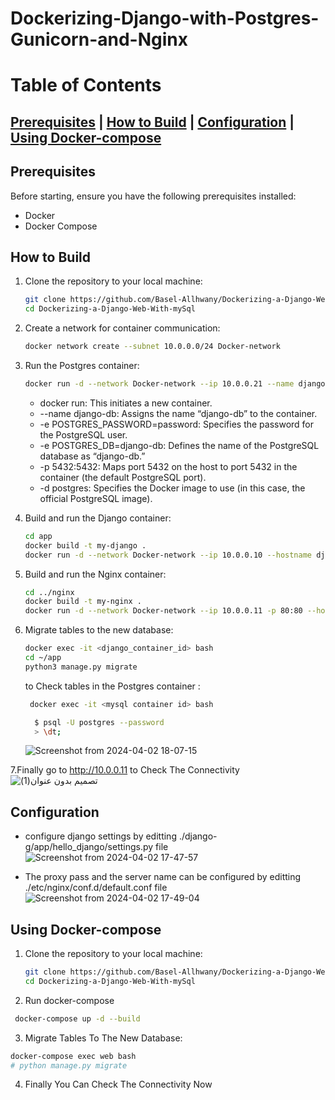 # Dockerizing-Django-with-Postgres-Gunicorn-and-Nginx
# Table of Contents

## [Prerequisites](#prerequisites)        |  [How to Build](#how-to-build)      |    [Configuration](#configuration)      |    [Using Docker-compose](#using-docker-compose)

## Prerequisites

Before starting, ensure you have the following prerequisites installed:

- Docker
- Docker Compose

## How to Build

1. Clone the repository to your local machine:

    ```bash
    git clone https://github.com/Basel-Allhwany/Dockerizing-a-Django-Web-With-mySql.git
    cd Dockerizing-a-Django-Web-With-mySql
    ```
2. Create a network for container communication:

    ```bash
    docker network create --subnet 10.0.0.0/24 Docker-network
    ```
 3. Run the Postgres container:
    
    ```bash
    docker run -d --network Docker-network --ip 10.0.0.21 --name django-db -e POSTGRES_PASSWORD=password -e POSTGRES_DB=django-db -p 5432:5432 -d postgres
    ```
    - docker run: This initiates a new container.
    - --name django-db: Assigns the name “django-db” to the container.
    - -e POSTGRES_PASSWORD=password: Specifies the password for the PostgreSQL user.
    - -e POSTGRES_DB=django-db: Defines the name of the PostgreSQL database as “django-db.”
    - -p 5432:5432: Maps port 5432 on the host to port 5432 in the container (the default PostgreSQL port).
    - -d postgres: Specifies the Docker image to use (in this case, the official PostgreSQL image).

4. Build and run the Django container:

    ```bash
    cd app
    docker build -t my-django .
    docker run -d --network Docker-network --ip 10.0.0.10 --hostname django my-django
    ```

5. Build and run the Nginx container:

    ```bash
    cd ../nginx
    docker build -t my-nginx .
    docker run -d --network Docker-network --ip 10.0.0.11 -p 80:80 --hostname nginx my-nginx
    ```

6. Migrate tables to the new database:

    ```bash
    docker exec -it <django_container_id> bash
    cd ~/app
    python3 manage.py migrate
    ```
   to Check tables in the Postgres container :

     ```bash
      docker exec -it <mysql container id> bash

       $ psql -U postgres --password
       > \dt;
    ```
     ![Screenshot from 2024-04-02 18-07-15](https://github.com/Basel-Allhwany/Dockerizing-Django-with-Postgres-Gunicorn-and-Nginx/assets/165336853/54a7fd7a-dadc-481f-bf16-57142cb2456f)

7.Finally go to http://10.0.0.11 to Check The Connectivity  
![تصميم بدون عنوان(1)](https://github.com/Basel-Allhwany/Dockerizing-Django-with-Postgres-Gunicorn-and-Nginx/assets/165336853/c4891997-ded6-4fe2-b386-8cddf9dfd721)


    
## Configuration
- configure django settings by editting ./django-g/app/hello_django/settings.py file
![Screenshot from 2024-04-02 17-47-57](https://github.com/Basel-Allhwany/Dockerizing-Django-with-Postgres-Gunicorn-and-Nginx/assets/165336853/556b3586-c199-4279-9e1b-71c018e90611)

- The proxy pass and the server name can be configured by editting ./etc/nginx/conf.d/default.conf file
![Screenshot from 2024-04-02 17-49-04](https://github.com/Basel-Allhwany/Dockerizing-Django-with-Postgres-Gunicorn-and-Nginx/assets/165336853/21cc88be-c926-4f0e-b790-e98c0ee79076)

## Using Docker-compose
1. Clone the repository to your local machine:

    ```bash
    git clone https://github.com/Basel-Allhwany/Dockerizing-a-Django-Web-With-mySql.git
    cd Dockerizing-a-Django-Web-With-mySql
    ```

2.  Run docker-compose 
  ```bash
   docker-compose up -d --build
  ```
3. Migrate Tables To The New Database:
  ```bash
  docker-compose exec web bash
  # python manage.py migrate
  ```
4. Finally You Can Check The Connectivity Now

